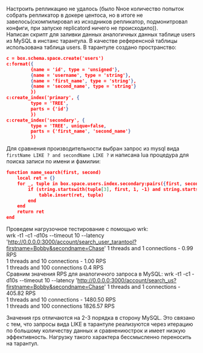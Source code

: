 
Настроить репликацию не удалось (было Nное количество попыток собрать репликатор в докере центоса, но в итоге не завелось(скомпилировал из исходников репликатор, подмонитровал конфиги, при запуске replicatord ничего не происходило)). <br>
Написан скрипт для заливки данных аналогичных данных таблице users из MySQL в инстанс тарантула.
В качестве референсной таблицы использована таблица users.
В тарантуле создано пространство:
```json
c = box.schema.space.create('users')
c:format({
         {name = 'id', type = 'unsigned'},
         {name = 'username', type = 'string'},
         {name = 'first_name', type = 'string'},
         {name = 'second_name', type = 'string'}
         })
c:create_index('primary', {
         type = 'TREE',
         parts = {'id'}
         })
c:create_index('secondary', {
         type = 'TREE', unique=false,
         parts = {'first_name', 'second_name'}
         })
```
Для сравнения производительности выбран запрос из mysql вида  `firstName LIKE ? and secondName LIKE ?` и написана lua процедура для поиска записи по имени и фамилии:
```json
function name_search(first, second)
    local ret = {}
    for _, tuple in box.space.users.index.secondary:pairs({first, second}, {iterator='GE'}) do
        if (string.startswith(tuple[3], first, 1, -1) and string.startswith(tuple[4], second, 1, -1)) then
            table.insert(ret, tuple)
        end
    end
    return ret
end
```
Проведем нагрузочное тестирование с помощью wrk: <br>
wrk -t1 -c1 -d10s --timeout 10  --latency 'http://0.0.0.0:3000/account/search_user_tarantool?firstname=Bobby&secondname=Chase'
1 threads and 1 connections -  0.99 RPS <br>
1 threads and 10 connections - 1.00 RPS <br>
1 threads and 100 connections 0.4 RPS <br>
Сравним значения RPS для аналогичного запроса в MySQL:
wrk -t1 -c1 -d10s --timeout 10  --latency 'http://0.0.0.0:3000/account/search_us?firstname=Bobby&secondname=Chase'
1 threads and 1 connections -  405.82 RPS <br>
1 threads and 10 connections - 1480.50 RPS <br>
1 threads and 100 connections 1826.57 RPS <br>

Значения rps отличаются на 2-3 порядка в сторону MySQL. Это связано с тем, что запросы вида LIKE в тарантуле реализуются через итерацию по большому количеству данных и сравнениюстрок и имеет низкую эффективность.
Нагрузку такого характера бессмысленно переносить на тарантул.